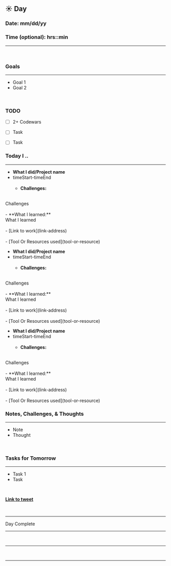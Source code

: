 
## :sunny: **Day**

### Date: mm/dd/yy

### Time (optional): hrs::min

<hr>

<br>

### **Goals**

<hr>

- Goal  1
- Goal 2

<br>

### **TODO**

- [ ] 2+ Codewars
- [ ] Task
- [ ] Task


### **Today I ..**

<hr>

- **What I did/Project name** 
-  timeStart-timeEnd
<br><br>
    - **Challenges:** 
<br>
Challenges
<br><br>
    - **What I learned:** 
<br>
What I learned
<br><br>
    - [Link to work](link-address)
<br><br> 
    - [Tool Or Resources used](tool-or-resource)

<br>

- **What I did/Project name** 
-  timeStart-timeEnd
<br><br>
    - **Challenges:** 
<br>
Challenges
<br><br>
    - **What I learned:** 
<br>
What I learned
<br><br>
    - [Link to work](link-address)
<br><br> 
    - [Tool Or Resources used](tool-or-resource)

<br>

- **What I did/Project name** 
-  timeStart-timeEnd
<br><br>
    - **Challenges:** 
<br>
Challenges
<br><br>
    - **What I learned:** 
<br>
What I learned
<br><br>
    - [Link to work](link-address)
<br><br> 
    - [Tool Or Resources used](tool-or-resource)

### **Notes, Challenges, & Thoughts**

<hr>

- Note
- Thought

<br>

### **Tasks for Tomorrow**

<hr>

-  Task 1
- Task 

<br>

**[Link to tweet]()**

<br>
<hr>Day Complete<hr>
<br><hr><br><hr>
